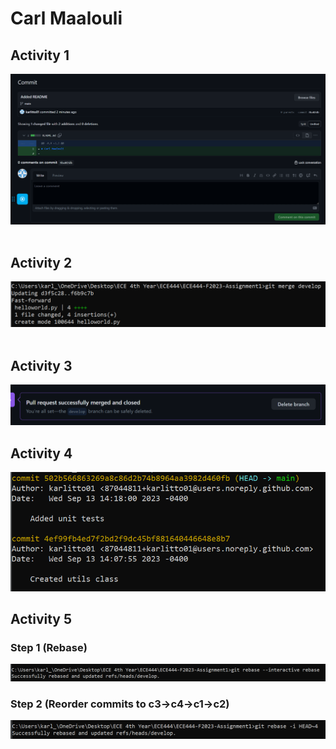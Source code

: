 # Carl Maalouli  

## Activity 1  
![image](Screenshot1.png)  
<br />
## Activity 2  
![image](Screenshot2.png)  
<br />
## Activity 3  
![image](Screenshot3.png)
<br />
## Activity 4  
![image](Screenshot4.png)
<br />
## Activity 5  
### Step 1 (Rebase)  
![image](Screenshot5.1.png)  
### Step 2 (Reorder commits to c3->c4->c1->c2)  
![image](Screenshot5.2.png)  

